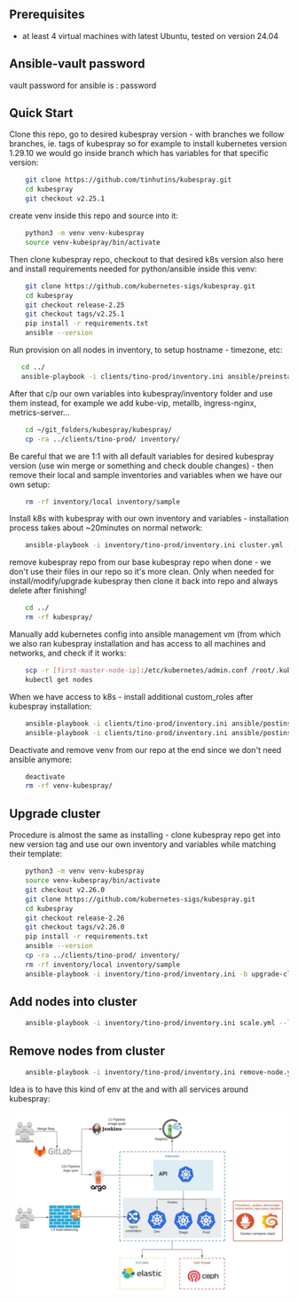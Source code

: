 ## Prerequisites

- at least 4 virtual machines with latest Ubuntu, tested on version 24.04

## Ansible-vault password
vault password for ansible is : password

## Quick Start
Clone this repo, go to desired kubespray version - with branches we follow branches, ie. tags of kubespray so for example to install kubernetes version 1.29.10 we would go inside  branch which has variables for that specific version:
```bash
    git clone https://github.com/tinhutins/kubespray.git
    cd kubespray
    git checkout v2.25.1
```

create venv inside this repo and source into it:
```bash
    python3 -m venv venv-kubespray
    source venv-kubespray/bin/activate
```

Then clone kubespray repo, checkout to that desired k8s version also here and install requirements needed for python/ansible inside this venv: 
```bash
    git clone https://github.com/kubernetes-sigs/kubespray.git
    cd kubespray
    git checkout release-2.25
    git checkout tags/v2.25.1
    pip install -r requirements.txt
    ansible --version
```

Run provision on all nodes in inventory, to setup hostname - timezone, etc:

 ```bash
    cd ../
    ansible-playbook -i clients/tino-prod/inventory.ini ansible/preinstall.yml --tags provision -kK --ask-vault-pass
```

After that c/p our own variables into kubespray/inventory folder and use them instead, for example we add kube-vip, metallb, ingress-nginx, metrics-server...

```bash
    cd ~/git_folders/kubespray/kubespray/
    cp -ra ../clients/tino-prod/ inventory/
```

Be careful that we are 1:1 with all default variables for desired kubespray version (use win merge or something and check double changes) - then remove their local and sample inventories and variables when we have our own setup:
```bash
    rm -rf inventory/local inventory/sample
```

Install k8s with kubespray with our own inventory and variables - installation process takes about ~20minutes on normal network:
```bash
    ansible-playbook -i inventory/tino-prod/inventory.ini cluster.yml --become --become-user=root --ask-vault-pass
```

remove kubespray repo from our base kubespray repo when done - we don't use their files in our repo so it's more clean.
Only when needed for install/modify/upgrade kubespray then clone it back into repo and always delete after finishing!
```bash
    cd ../
    rm -rf kubespray/
```

Manually add kubernetes config into ansible management vm (from which we also ran kubespray installation and has access to all machines and networks, and check if it works:

```bash
    scp -r [first-master-node-ip]:/etc/kubernetes/admin.conf /root/.kube/config
    kubectl get nodes
```

When we have access to k8s - install additional custom_roles after kubespray installation:
```bash
    ansible-playbook -i clients/tino-prod/inventory.ini ansible/postinstall.yml --tags k8s_afterchanges --ask-vault-pass
    ansible-playbook -i clients/tino-prod/inventory.ini ansible/postinstall.yml --tags install_argocd --ask-vault-pass
```

Deactivate and remove venv from our repo at the end since we don't need ansible anymore:
```bash
    deactivate
    rm -rf venv-kubespray/
```

## Upgrade cluster
Procedure is almost the same as installing - clone kubespray repo get into new version tag and use our own inventory and variables while matching their template:
```bash
    python3 -m venv venv-kubespray
    source venv-kubespray/bin/activate
    git checkout v2.26.0
    git clone https://github.com/kubernetes-sigs/kubespray.git
    cd kubespray
    git checkout release-2.26
    git checkout tags/v2.26.0
    pip install -r requirements.txt
    ansible --version
    cp -ra ../clients/tino-prod/ inventory/
    rm -rf inventory/local inventory/sample
    ansible-playbook -i inventory/tino-prod/inventory.ini -b upgrade-cluster.yml --ask-vault-pass
```

## Add nodes into cluster
```bash
    ansible-playbook -i inventory/tino-prod/inventory.ini scale.yml --limit="k8s-worker-2"  --ask-vault-pass
```

## Remove nodes from cluster
```bash
    ansible-playbook -i inventory/tino-prod/inventory.ini remove-node.yml -e node="k8s-worker-2"--ask-vault-pass
```

Idea is to have this kind of env at the and with all services around kubespray:

![alt text](./tino-external-iac.jpeg?raw=true "Tino - Kubernetes Enviroment")